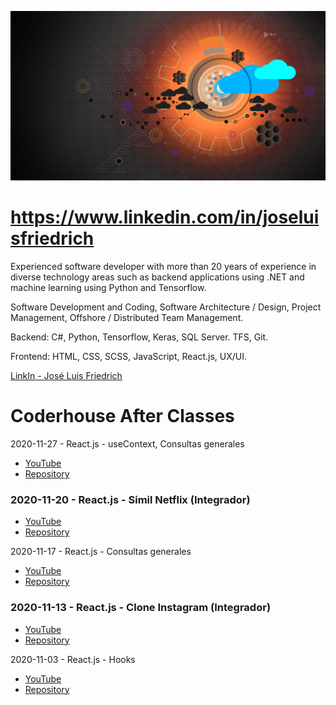 ![José Luis Friedrich](background.jpg)

# https://www.linkedin.com/in/joseluisfriedrich

Experienced software developer with more than 20 years of experience in diverse technology areas such as backend applications using .NET and machine learning using Python and Tensorflow.

Software Development and Coding, Software Architecture / Design, Project Management, Offshore / Distributed Team Management.

Backend: C#, Python, Tensorflow, Keras, SQL Server. TFS, Git.

Frontend: HTML, CSS, SCSS, JavaScript, React.js, UX/UI.

[LinkIn - José Luis Friedrich](https://www.linkedin.com/in/joseluisfriedrich)

# Coderhouse After Classes

2020-11-27 - React.js - useContext, Consultas generales
- [YouTube](https://youtu.be/lu5lq7P-G-k)
- [Repository](../../../coder-react.js-2020-11-27-context)

### 2020-11-20 - React.js - Simil Netflix (Integrador)
- [YouTube](https://youtu.be/OyG5aqfeIQo)
- [Repository](../../../coder-react.js-2020-11-20-simil-netflix)

2020-11-17 - React.js - Consultas generales
- [YouTube](https://youtu.be/Mxd4vxF9s68)
- [Repository](../../../coder-react.js-2020-11-17-consultas-generales)

### 2020-11-13 - React.js - Clone Instagram (Integrador)
- [YouTube](https://youtu.be/GJQ6npfucw8)
- [Repository](../../../coder-react.js-2020-11-13-clone-instagram)

2020-11-03 - React.js - Hooks
- [YouTube](https://youtu.be/vCa8SWxzkZM)
- [Repository](../../../coder-react.js-2020-11-03-hooks)

